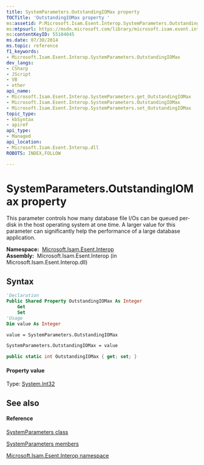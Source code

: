```yaml
---
title: SystemParameters.OutstandingIOMax property 
TOCTitle: 'OutstandingIOMax property '
ms:assetid: P:Microsoft.Isam.Esent.Interop.SystemParameters.OutstandingIOMax
ms:mtpsurl: https://msdn.microsoft.com/library/microsoft.isam.esent.interop.systemparameters.outstandingiomax(v=EXCHG.10)
ms:contentKeyID: 55104045
ms.date: 07/30/2014
ms.topic: reference
f1_keywords:
- Microsoft.Isam.Esent.Interop.SystemParameters.OutstandingIOMax
dev_langs:
- CSharp
- JScript
- VB
- other
api_name: 
- Microsoft.Isam.Esent.Interop.SystemParameters.get_OutstandingIOMax
- Microsoft.Isam.Esent.Interop.SystemParameters.OutstandingIOMax
- Microsoft.Isam.Esent.Interop.SystemParameters.set_OutstandingIOMax
topic_type: 
- kbSyntax
- apiref
api_type: 
- Managed
api_location: 
- Microsoft.Isam.Esent.Interop.dll
ROBOTS: INDEX,FOLLOW

---
```


# SystemParameters.OutstandingIOMax property

This parameter controls how many database file I/Os can be queued per-disk in the host operating system at one time. A larger value for this parameter can significantly help the performance of a large database application.

**Namespace:**  [Microsoft.Isam.Esent.Interop](hh596136\(v=exchg.10\).md)  
**Assembly:**  Microsoft.Isam.Esent.Interop (in Microsoft.Isam.Esent.Interop.dll)

## Syntax

``` vb
'Declaration
Public Shared Property OutstandingIOMax As Integer
    Get
    Set
'Usage
Dim value As Integer

value = SystemParameters.OutstandingIOMax

SystemParameters.OutstandingIOMax = value
```

``` csharp
public static int OutstandingIOMax { get; set; }
```

#### Property value

Type: [System.Int32](/dotnet/api/system.int32)  

## See also

#### Reference

[SystemParameters class](dn351139\(v=exchg.10\).md)

[SystemParameters members](dn351207\(v=exchg.10\).md)

[Microsoft.Isam.Esent.Interop namespace](hh596136\(v=exchg.10\).md)